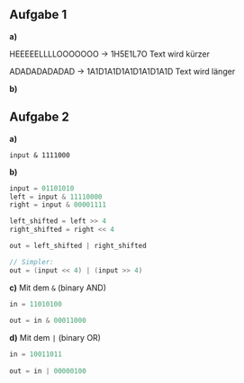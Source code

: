 

## Aufgabe 1
**a)**

HEEEEELLLLOOOOOOO -> 1H5E1L7O Text wird kürzer

ADADADADADAD -> 1A1D1A1D1A1D1A1D1A1D Text wird länger

**b)**

## Aufgabe 2

**a)**

`input & 1111000`

**b)**
```c
input = 01101010
left = input & 11110000
right = input & 00001111

left_shifted = left >> 4
right_shifted = right << 4

out = left_shifted | right_shifted

// Simpler:
out = (input << 4) | (input >> 4)
```

**c)**
Mit dem `&` (binary AND)
```c
in = 11010100
        
out = in & 00011000
```

**d)**
Mit dem `|` (binary OR)
```c
in = 10011011
        
out = in | 00000100
```



